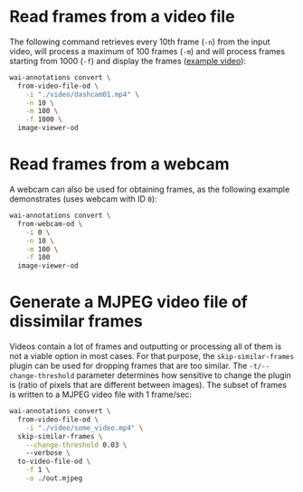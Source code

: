 # Read frames from a video file

The following command retrieves every 10th frame (`-n`) from the input video, 
will process a maximum of 100 frames (`-m`) and will process frames 
starting from 1000 (`-f`) and display the frames ([example video](https://github.com/lessthanoptimal/BoofCV-Data/blob/15c79700a26646ed33806fe9e834e0224acb75c8/example/tracking/dashcam01.mp4)):

```bash
wai-annotations convert \
  from-video-file-od \
    -i "./video/dashcam01.mp4" \
    -n 10 \
    -m 100 \
    -f 1000 \
  image-viewer-od
```

# Read frames from a webcam

A webcam can also be used for obtaining frames, as the following example demonstrates 
(uses webcam with ID `0`): 

```bash
wai-annotations convert \
  from-webcam-od \
    -i 0 \
    -n 10 \
    -m 100 \
    -f 100 
  image-viewer-od
```

# Generate a MJPEG video file of dissimilar frames

Videos contain a lot of frames and outputting or processing all of them is not
a viable option in most cases. For that purpose, the `skip-similar-frames` plugin
can be used for dropping frames that are too similar. The `-t/--change-threshold`
parameter determines how sensitive to change the plugin is (ratio of pixels that 
are different between images). The subset of frames is written to a MJPEG video
file with 1 frame/sec:

```bash
wai-annotations convert \
  from-video-file-od \
    -i "./video/some_video.mp4" \
  skip-similar-frames \
    --change-threshold 0.03 \ 
    --verbose \
  to-video-file-od \
    -f 1 \
    -o ./out.mjpeg
```
